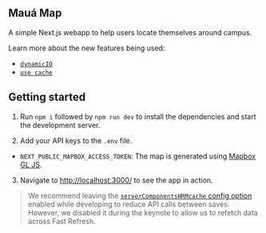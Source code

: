 ## Mauá Map

A simple Next.js webapp to help users locate themselves around campus.

Learn more about the new features being used:

- [`dynamicIO`](https://nextjs.org/docs/canary/app/api-reference/next-config-js/dynamicIO)
- [`use cache`](https://nextjs.org/docs/canary/app/api-reference/directives/use-cache)

## Getting started

1. Run `npm i` followed by `npm run dev` to install the dependencies and start the development server.

2. Add your API keys to the `.env` file.

- `NEXT_PUBLIC_MAPBOX_ACCESS_TOKEN`: The map is generated using [Mapbox GL JS](https://docs.mapbox.com/mapbox-gl-js/api/).

3. Navigate to [http://localhost:3000/](http://localhost:3000/) to see the app in action.

> We recommend leaving the [`serverComponentsHRMcache` config option](https://nextjs.org/docs/app/api-reference/next-config-js/serverComponentsHmrCache) enabled while developing to reduce API calls between saves. However, we disabled it during the keynote to allow us to refetch data across Fast Refresh.
